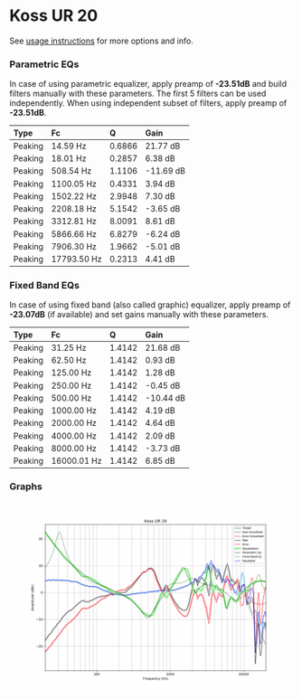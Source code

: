 # Koss UR 20
See [usage instructions](https://github.com/jaakkopasanen/AutoEq#usage) for more options and info.

### Parametric EQs
In case of using parametric equalizer, apply preamp of **-23.51dB** and build filters manually
with these parameters. The first 5 filters can be used independently.
When using independent subset of filters, apply preamp of **-23.51dB**.

| Type    | Fc          |      Q | Gain      |
|:--------|:------------|:-------|:----------|
| Peaking | 14.59 Hz    | 0.6866 | 21.77 dB  |
| Peaking | 18.01 Hz    | 0.2857 | 6.38 dB   |
| Peaking | 508.54 Hz   | 1.1106 | -11.69 dB |
| Peaking | 1100.05 Hz  | 0.4331 | 3.94 dB   |
| Peaking | 1502.22 Hz  | 2.9948 | 7.30 dB   |
| Peaking | 2208.18 Hz  | 5.1542 | -3.65 dB  |
| Peaking | 3312.81 Hz  | 8.0091 | 8.61 dB   |
| Peaking | 5866.66 Hz  | 6.8279 | -6.24 dB  |
| Peaking | 7906.30 Hz  | 1.9662 | -5.01 dB  |
| Peaking | 17793.50 Hz | 0.2313 | 4.41 dB   |

### Fixed Band EQs
In case of using fixed band (also called graphic) equalizer, apply preamp of **-23.07dB**
(if available) and set gains manually with these parameters.

| Type    | Fc          |      Q | Gain      |
|:--------|:------------|:-------|:----------|
| Peaking | 31.25 Hz    | 1.4142 | 21.68 dB  |
| Peaking | 62.50 Hz    | 1.4142 | 0.93 dB   |
| Peaking | 125.00 Hz   | 1.4142 | 1.28 dB   |
| Peaking | 250.00 Hz   | 1.4142 | -0.45 dB  |
| Peaking | 500.00 Hz   | 1.4142 | -10.44 dB |
| Peaking | 1000.00 Hz  | 1.4142 | 4.19 dB   |
| Peaking | 2000.00 Hz  | 1.4142 | 4.64 dB   |
| Peaking | 4000.00 Hz  | 1.4142 | 2.09 dB   |
| Peaking | 8000.00 Hz  | 1.4142 | -3.73 dB  |
| Peaking | 16000.01 Hz | 1.4142 | 6.85 dB   |

### Graphs
![](./Koss%20UR%2020.png)